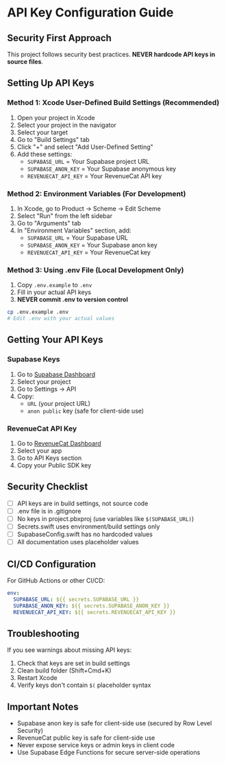 # API Key Configuration Guide

## Security First Approach
This project follows security best practices. **NEVER hardcode API keys in source files**.

## Setting Up API Keys

### Method 1: Xcode User-Defined Build Settings (Recommended)

1. Open your project in Xcode
2. Select your project in the navigator
3. Select your target
4. Go to "Build Settings" tab
5. Click "+" and select "Add User-Defined Setting"
6. Add these settings:
   - `SUPABASE_URL` = Your Supabase project URL
   - `SUPABASE_ANON_KEY` = Your Supabase anonymous key
   - `REVENUECAT_API_KEY` = Your RevenueCat API key

### Method 2: Environment Variables (For Development)

1. In Xcode, go to Product → Scheme → Edit Scheme
2. Select "Run" from the left sidebar
3. Go to "Arguments" tab
4. In "Environment Variables" section, add:
   - `SUPABASE_URL` = Your Supabase URL
   - `SUPABASE_ANON_KEY` = Your Supabase anon key
   - `REVENUECAT_API_KEY` = Your RevenueCat key

### Method 3: Using .env File (Local Development Only)

1. Copy `.env.example` to `.env`
2. Fill in your actual API keys
3. **NEVER commit .env to version control**

```bash
cp .env.example .env
# Edit .env with your actual values
```

## Getting Your API Keys

### Supabase Keys
1. Go to [Supabase Dashboard](https://app.supabase.com)
2. Select your project
3. Go to Settings → API
4. Copy:
   - `URL` (your project URL)
   - `anon public` key (safe for client-side use)

### RevenueCat API Key
1. Go to [RevenueCat Dashboard](https://app.revenuecat.com)
2. Select your app
3. Go to API Keys section
4. Copy your Public SDK key

## Security Checklist

- [ ] API keys are in build settings, not source code
- [ ] .env file is in .gitignore
- [ ] No keys in project.pbxproj (use variables like `$(SUPABASE_URL)`)
- [ ] Secrets.swift uses environment/build settings only
- [ ] SupabaseConfig.swift has no hardcoded values
- [ ] All documentation uses placeholder values

## CI/CD Configuration

For GitHub Actions or other CI/CD:

```yaml
env:
  SUPABASE_URL: ${{ secrets.SUPABASE_URL }}
  SUPABASE_ANON_KEY: ${{ secrets.SUPABASE_ANON_KEY }}
  REVENUECAT_API_KEY: ${{ secrets.REVENUECAT_API_KEY }}
```

## Troubleshooting

If you see warnings about missing API keys:
1. Check that keys are set in build settings
2. Clean build folder (Shift+Cmd+K)
3. Restart Xcode
4. Verify keys don't contain `$(` placeholder syntax

## Important Notes

- Supabase anon key is safe for client-side use (secured by Row Level Security)
- RevenueCat public key is safe for client-side use
- Never expose service keys or admin keys in client code
- Use Supabase Edge Functions for secure server-side operations